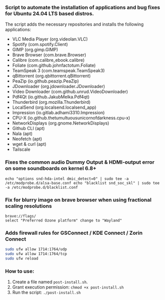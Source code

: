 ### Script to automate the installation of applications and bug fixes for Ubuntu 24.04 LTS based distros.

The script adds the necessary repositories and installs the following applications:
* VLC Media Player (org.videolan.VLC)
* Spotify (com.spotify.Client)
* GIMP (org.gimp.GIMP)
* Brave Browser (com.brave.Browser)
* Calibre (com.calibre_ebook.calibre)
* Foliate (com.github.johnfactotum.Foliate)
* TeamSpeak 3 (com.teamspeak.TeamSpeak3)
* qBittorrent (org.qbittorrent.qBittorrent)
* PeaZip (io.github.peazip.PeaZip)
* JDownloader (org.jdownloader.JDownloader)
* Video Downloader (com.github.unrud.VideoDownloader)
* Pdf4Qt (io.github.JakubMelka.Pdf4qt)
* Thunderbird (org.mozilla.Thunderbird)
* LocalSend (org.localsend.localsend_app)
* Impression (io.gitlab.adhami3310.Impression)
* CPU-X (io.github.thetumultuousunicornofdarkness.cpu-x)
* NetworkDisplays (org.gnome.NetworkDisplays)
* Github CLI (apt)
* Nala (apt)
* Neofetch (apt)
* wget & curl (apt)
* Tailscale

### Fixes the common audio Dummy Output & HDMI-output error on some soundboards on kernel 6.8+

    echo "options snd-hda-intel dmic_detect=0" | sudo tee -a /etc/modprobe.d/alsa-base.conf echo "blacklist snd_soc_skl" | sudo tee -a /etc/modprobe.d/blacklist.conf
### Fix for blurry image on brave browser when using fractional scaling resolutions

    brave://flags/
    select "Preferred Ozone platform" change to "Wayland"

### Adds firewall rules for GSConnect / KDE Connect / Zorin Connect

```bash 
sudo ufw allow 1714:1764/udp 
sudo ufw allow 1714:1764/tcp 
sudo ufw reload
```

### How to use:
1. Create a file named `post-install.sh`.
2. Grant execution permission:
`chmod +x post-install.sh`
4. Run the script:
   `./post-install.sh`
